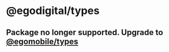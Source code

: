 # @egodigital/types

## Package no longer supported. Upgrade to [@egomobile/types](https://github.com/egomobile/types)
